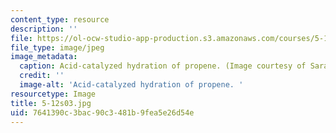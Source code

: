 ```yaml
---
content_type: resource
description: ''
file: https://ol-ocw-studio-app-production.s3.amazonaws.com/courses/5-12-organic-chemistry-i-spring-2003/7641390c3bac90c3481b9fea5e26d54e_5-12s03.jpg
file_type: image/jpeg
image_metadata:
  caption: Acid-catalyzed hydration of propene. (Image courtesy of Sarah Tabacco.)
  credit: ''
  image-alt: 'Acid-catalyzed hydration of propene. '
resourcetype: Image
title: 5-12s03.jpg
uid: 7641390c-3bac-90c3-481b-9fea5e26d54e
---
```

